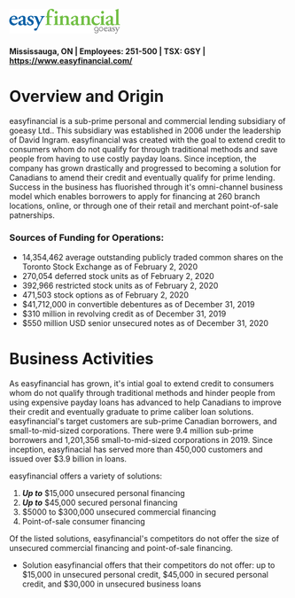 ![easyfinancial logo](easyfinancial_logo.png)

#### Mississauga, ON | Employees: 251-500 | TSX: GSY | https://www.easyfinancial.com/

# **Overview and Origin**

easyfinancial is a sub-prime personal and commercial lending subsidiary of goeasy Ltd.. This subsidiary was established in 2006 under the leadership of David Ingram. easyfinancial was created with the goal to extend credit to consumers whom do not qualify for through traditional methods and save people from having to use costly payday loans. Since inception, the company has grown drastically and progressed to becoming a solution for Canadians to amend their credit and eventually qualify for prime lending. Success in the business has fluorished through it's omni-channel business model which enables borrowers to apply for financing at 260 branch locations, online, or through one of their retail and merchant point-of-sale patnerships. 

### **Sources of Funding for Operations:**

* 14,354,462 average outstanding publicly traded common shares on the Toronto Stock Exchange as of February 2, 2020
* 270,054 deferred stock units as of February 2, 2020
* 392,966 restricted stock units as of February 2, 2020
* 471,503 stock options as of February 2, 2020
* $41,712,000 in convertible debentures as of December 31, 2019
* $310 million in revolving credit as of December 31, 2019
* $550 million USD senior unsecured notes as of December 31, 2020

# **Business Activities**

As easyfinancial has grown, it's intial goal to extend credit to consumers whom do not qualify through traditional methods and hinder people from using expensive payday loans has advanced to help Canadians to improve their credit and eventually graduate to prime caliber loan solutions. easyfinancial's target customers are sub-prime Canadian borrowers, and small-to-mid-sized corporations. There were 9.4 million sub-prime borrowers and 1,201,356 small-to-mid-sized corporations in 2019. Since inception, easyfinacial has served more than 450,000 customers and issued over $3.9 billion in loans.

easyfinancial offers a variety of solutions:

1) __*Up to*__ $15,000 unsecured personal financing
2) __*Up to*__ $45,000 secured personal financing
3) $5000 to $300,000 unsecured commercial financing
4) Point-of-sale consumer financing

Of the listed solutions, easyfinancial's competitors do not offer the size of unsecured commercial financing and point-of-sale financing.  

* Solution easyfinancial offers that their competitors do not offer: up to $15,000 in unsecured personal credit, $45,000 in secured personal credit, and $30,000 in unsecured business loans